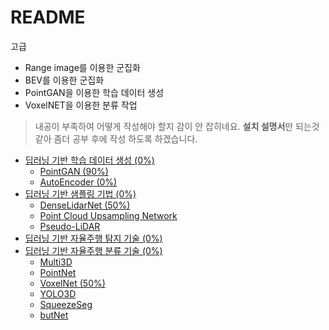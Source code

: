 # README

고급

* Range image를 이용한 군집화 
* BEV를 이용한 군집화 
* PointGAN을 이용한 학습 데이터 생성 
* VoxelNET을 이용한 분류 작업 

> 내공이 부족하여 어떻게 작성해야 할지 감이 안 잡히네요. **설치 설명서**만 되는것 같아 좀더 공부 후에 작성 하도록 하겠습니다.

* [딥러닝 기반 학습 데이터 생성 \(0%\)](https://github.com/adioshun/gitBook_Tutorial_PCL/tree/7fec30c984cf7da87229afc6238f90ba9cb2ecf9/Advanced/Advanced/Part03-Chapter01.md)
  * [PointGAN \(90%\)](https://github.com/adioshun/gitBook_Tutorial_PCL/tree/7fec30c984cf7da87229afc6238f90ba9cb2ecf9/Advanced/Advanced/Part03-Chapter01-PointGAN.md)
  * [AutoEncoder \(0%\)](https://github.com/adioshun/gitBook_Tutorial_PCL/tree/7fec30c984cf7da87229afc6238f90ba9cb2ecf9/Advanced/Advanced/Part03-Chapter01-AutoEncoder.md)
* [딥러닝 기반 샘플링 기법 \(0%\)](https://github.com/adioshun/gitBook_Tutorial_PCL/tree/7fec30c984cf7da87229afc6238f90ba9cb2ecf9/Advanced/Advanced/Part03-Chapter02.md)
  * [DenseLidarNet \(50%\)](https://github.com/adioshun/gitBook_Tutorial_PCL/tree/7fec30c984cf7da87229afc6238f90ba9cb2ecf9/Advanced/Advanced/Part03-Chapter02-DenseLidarNet.md)
  * [Point Cloud Upsampling Network](https://github.com/adioshun/gitBook_Tutorial_PCL/tree/7fec30c984cf7da87229afc6238f90ba9cb2ecf9/Advanced/Advanced/Part03-Chapter02-PUNet.md)
  * [Pseudo-LiDAR](https://github.com/adioshun/gitBook_Tutorial_PCL/tree/7fec30c984cf7da87229afc6238f90ba9cb2ecf9/Advanced/Advanced/Part03-Chapter02-Pseudo-LiDAR.md)
* [딥러닝 기반 자율주행 탐지 기술 \(0%\)](https://github.com/adioshun/gitBook_Tutorial_PCL/tree/7fec30c984cf7da87229afc6238f90ba9cb2ecf9/Advanced/Advanced/Part03-Chapter03.md)
* [딥러닝 기반 자율주행 분류 기술 \(0%\)](https://github.com/adioshun/gitBook_Tutorial_PCL/tree/7fec30c984cf7da87229afc6238f90ba9cb2ecf9/Advanced/Advanced/Part03-Chapter04.md)
  * [Multi3D](https://github.com/adioshun/gitBook_Tutorial_PCL/tree/7fec30c984cf7da87229afc6238f90ba9cb2ecf9/Advanced/Advanced/Part03-Chapter04-Multi3D.md)
  * [PointNet](https://github.com/adioshun/gitBook_Tutorial_PCL/tree/7fec30c984cf7da87229afc6238f90ba9cb2ecf9/Advanced/Advanced/Part03-Chapter04-PointNet.md)
  * [VoxelNet \(50%\)](https://github.com/adioshun/gitBook_Tutorial_PCL/tree/7fec30c984cf7da87229afc6238f90ba9cb2ecf9/Advanced/Advanced/Part03-Chapter04-VoxelNet.md)
  * [YOLO3D](https://github.com/adioshun/gitBook_Tutorial_PCL/tree/7fec30c984cf7da87229afc6238f90ba9cb2ecf9/Advanced/Advanced/Part03-Chapter04-YOLO3D.md)
  * [SqueezeSeg](https://github.com/adioshun/gitBook_Tutorial_PCL/tree/7fec30c984cf7da87229afc6238f90ba9cb2ecf9/Advanced/Advanced/Part03-Chapter04-SqueezeSeg.md)
  * [butNet](https://github.com/adioshun/gitBook_Tutorial_PCL/tree/7fec30c984cf7da87229afc6238f90ba9cb2ecf9/Advanced/Advanced/Part03-Chapter04-butNet.md)

